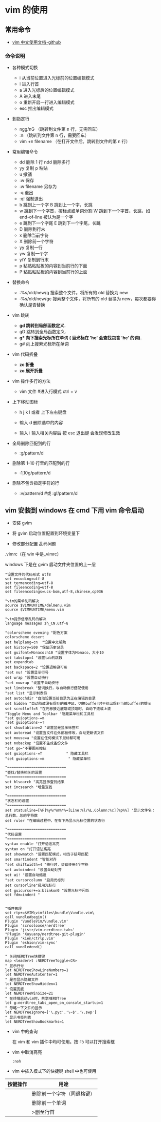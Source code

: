 # vim 的使用

## 常用命令

- [vim 中文使用文档-github](https://github.com/yianwillis/vimcdoc)

### 命令说明

- 各种模式切换

  - i 从当前位置进入光标前的位置编辑模式
  - I 进入行首
  - a 进入光标后的位置编辑模式
  - A 进入末尾
  - o 重新开启一行进入编辑模式
  - esc 推出编辑模式

- 到指定行

  - ngg/nG （跳转到文件第 n 行，无需回车）
  - :n （跳转到文件第 n 行，需要回车）
  - vim +n filename （在打开文件后，跳转到文件的第 n 行）

- 常用编辑命令

  - dd 删除 1 行 ndd 删除多行
  - yy 复制 p 粘贴
  - u 撤销
  - :w 保存
  - :w filename 另存为
  - :q 退出
  - :q! 强制退出
  - b 跳到上一个字 B 跳到上一个字，长跳
  - w 跳到下一个字首，按标点或单词分割 W 跳到下一个字首，长跳，如 end-of-line 被认为是一个字
  - e 跳到下一个字尾 E 跳到下一个字尾，长跳
  - D 删除到行末
  - x 删除当前字符
  - X 删除前一个字符
  - yy 复制一行
  - yw 复制一个字
  - y/Y 复制到行末
  - p 粘贴粘贴板的内容到当前行的下面
  - P 粘贴粘贴板的内容到当前行的上面

- 替换命令

  - :%s/old/new/g 搜索整个文件，将所有的 old 替换为 new
  - :%s/old/new/gc 搜索整个文件，将所有的 old 替换为 new，每次都要你确认是否替换

- vim 跳转

  - **gd 跳转到局部函数定义.**
  - gD 跳转到全局函数定义.
  - **g\* 向下搜索光标所在单词 ( 当光标在 'he' 会查找包含 'he' 的词).**
  - g# 向上搜索光标所在单词

- vim 代码折叠

  - **zc 折叠**
  - **zo 展开折叠**

- vim 操作多行的方法

  - vim 文件 #进入行模式 ctrl + v

- 上下移动图标

  - h j k l 或者 上下左右键盘

  - 输入 d 删除选中的内容

  - 输入 i 输入相关内容后 按 esc 退出键 会发现修改生效

- 全局删除匹配到的行

  - :g/pattern/d

- 删除第 1-10 行里的匹配到的行

  - :1,10g/pattern/d

- 删除不包含指定字符的行

  - :v/pattern/d #或 :g!/pattern/d

## vim 安装到 windows 在 cmd 下用 vim 命令启动

- 安装 gvim

- 将 gvim 启动位置配置到环境变量下

- 修改部分配置 乱码问题

.vimrc（在 win 中是\_vimrc）

windows 下是在 gvim 启动文件夹位置的上一层

```vim
"设置文件的代码形式 utf8
set encoding=utf-8
set termencoding=utf-8
set fileencoding=utf-8
set fileencodings=ucs-bom,utf-8,chinese,cp936

"vim的菜单乱码解决
source $VIMRUNTIME/delmenu.vim
source $VIMRUNTIME/menu.vim

"vim提示信息乱码的解决
language messages zh_CN.utf-8
```

```vim
"colorscheme evening "配色方案
colorscheme desert
set helplang=cn  "设置中文帮助
set history=500 "保留历史记录
set guifont=Monaco:h10 "设置字体为Monaco，大小10
set tabstop=4 "设置tab的跳数
set expandtab
set backspace=2 "设置退格键可用
"set nu! "设置显示行号
set wrap "设置自动换行
"set nowrap "设置不自动换行
set linebreak "整词换行，与自动换行搭配使用
"set list "显示制表符
set autochdir "自动设置当前目录为正在编辑的目录
set hidden "自动隐藏没有保存的缓冲区，切换buffer时不给出保存当前buffer的提示
set scrolloff=5 "在光标接近底端或顶端时，自动下滚或上滚
"Toggle Menu and Toolbar "隐藏菜单栏和工具栏
"set guioptions-=m
"set guioptions-=T
set showtabline=2 "设置显是显示标签栏
set autoread "设置当文件在外部被修改，自动更新该文件
set mouse=a "设置在任何模式下鼠标都可用
set nobackup "设置不生成备份文件
"set go="不要图形按钮
set guioptions-=T           " 隐藏工具栏
"set guioptions-=m           " 隐藏菜单栏

"===========================
"查找/替换相关的设置
"===========================
set hlsearch "高亮显示查找结果
set incsearch "增量查找

"===========================
"状态栏的设置
"===========================
set statusline=[%F]%y%r%m%*%=[Line:%l/%L,Column:%c][%p%%] "显示文件名：总行数，总的字符数
set ruler "在编辑过程中，在右下角显示光标位置的状态行

"===========================
"代码设置
"===========================
syntax enable "打开语法高亮
syntax on "打开语法高亮
set showmatch "设置匹配模式，相当于括号匹配
set smartindent "智能对齐
"set shiftwidth=4 "换行时，交错使用4个空格
set autoindent "设置自动对齐
set ai! "设置自动缩进
"set cursorcolumn "启用光标列
set cursorline"启用光标行
set guicursor+=a:blinkon0 "设置光标不闪烁
set fdm=indent "


"插件管理
set rtp+=$VIM\vimfiles\bundle\Vundle.vim\
call vundle#begin()
Plugin 'VundleVim/Vundle.vim'
Plugin 'scrooloose/nerdtree'
Plugin 'jistr/vim-nerdtree-tabs'
"Plugin 'Xuyuanp/nerdtree-git-plugin'
Plugin 'kien/ctrlp.vim'
Plugin 'eshion/vim-sync'
call vundle#end()

" 关闭NERDTree快捷键
map <leader>t :NERDTreeToggle<CR>
" 显示行号
let NERDTreeShowLineNumbers=1
let NERDTreeAutoCenter=1
" 是否显示隐藏文件
let NERDTreeShowHidden=1
" 设置宽度
let NERDTreeWinSize=21
" 在终端启动vim时，共享NERDTree
let g:nerdtree_tabs_open_on_console_startup=1
" 忽略一下文件的显示
let NERDTreeIgnore=['\.pyc','\~$','\.swp']
" 显示书签列表
let NERDTreeShowBookmarks=1

```

- vim 中的查询

  在 vim 和 vim 插件中均可使用。按 `F3` 可以打开搜索框

- vim 中取消高亮

  `:noh`

- vim 中插入模式下的快捷键 shell 中也可使用

| 按键操作 | 用途                       |
| -------- | -------------------------- |
| <C-h>    | 删除前一个字符（同退格键） |
| <C-w>    | 删除前一个单词             |
| <C-u>    | >删至行首                  |

